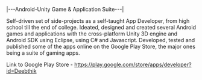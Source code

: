|---Android-Unity Game & Application Suite---|

Self-driven set of side-projects as a self-taught App Developer, from high school till the end of college. Ideated, designed and created several Android games and applications with the cross-platform Unity 3D engine and Android SDK using Eclipse, using C# and Javascript. Developed, tested and published some of the apps online on the Google Play Store, the major ones being a suite of gaming apps. 

Link to Google Play Store - https://play.google.com/store/apps/developer?id=Deebthik